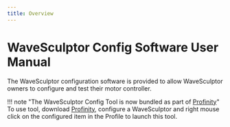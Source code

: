 ```yaml
---
title: Overview
---
```


# WaveSculptor Config Software User Manual

The WaveSculptor configuration software is provided to allow WaveSculptor owners to configure and test their motor controller.

!!! note "The WaveSculptor Config Tool is now bundled as part of [Profinity](../../Profinity/index.md)"
    To use tool, download [Profinity](../../Profinity/index.md), configure a WaveSculptor and right mouse click on the configured item in the Profile to launch this tool. 
